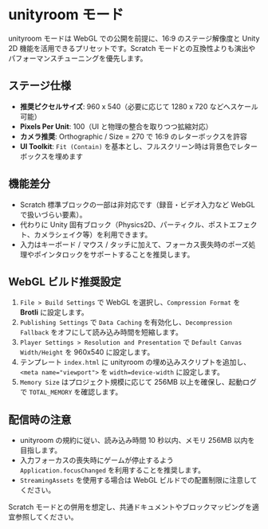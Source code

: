 # unityroom モード

unityroom モードは WebGL での公開を前提に、16:9 のステージ解像度と Unity 2D 機能を活用できるプリセットです。Scratch モードとの互換性よりも演出やパフォーマンスチューニングを優先します。

## ステージ仕様
- **推奨ピクセルサイズ**: 960 x 540（必要に応じて 1280 x 720 などへスケール可能）
- **Pixels Per Unit**: 100（UI と物理の整合を取りつつ拡縮対応）
- **カメラ推奨**: Orthographic / Size = 270 で 16:9 のレターボックスを許容
- **UI Toolkit**: `Fit (Contain)` を基本とし、フルスクリーン時は背景色でレターボックスを埋めます

## 機能差分
- Scratch 標準ブロックの一部は非対応です（録音・ビデオ入力など WebGL で扱いづらい要素）。
- 代わりに Unity 固有ブロック（Physics2D、パーティクル、ポストエフェクト、カメラシェイク等）を利用できます。
- 入力はキーボード / マウス / タッチに加えて、フォーカス喪失時のポーズ処理やポインタロックをサポートすることを推奨します。

## WebGL ビルド推奨設定
1. `File > Build Settings` で WebGL を選択し、`Compression Format` を **Brotli** に設定します。
2. `Publishing Settings` で `Data Caching` を有効化し、`Decompression Fallback` をオフにして読み込み時間を短縮します。
3. `Player Settings > Resolution and Presentation` で `Default Canvas Width/Height` を 960x540 に設定します。
4. テンプレート `index.html` に unityroom の埋め込みスクリプトを追加し、`<meta name="viewport">` を `width=device-width` に設定します。
5. `Memory Size` はプロジェクト規模に応じて 256MB 以上を確保し、起動ログで `TOTAL_MEMORY` を確認します。

## 配信時の注意
- unityroom の規約に従い、読み込み時間 10 秒以内、メモリ 256MB 以内を目指します。
- 入力フォーカスの喪失時にゲームが停止するよう `Application.focusChanged` を利用することを推奨します。
- `StreamingAssets` を使用する場合は WebGL ビルドでの配置制限に注意してください。

Scratch モードとの併用を想定し、共通ドキュメントやブロックマッピングを適宜参照してください。
